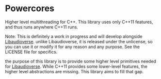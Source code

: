 Powercores
==========

Higher level multithreading for C++.  This library uses only C++11 features, and thus runs anywhere C++11 runs.

Note: This is definitely a work in progress and will develop alongside [Libaudioverse](http://github.com/camlorn/libaudioverse).  unlike Libaudioverse, it is released under the unlicense, so you can use it or modify it for any reason and any purpose.  See the LICENSE file for specifics.

the purpose of this library is to provide some higher level primitives needed for [Libaudioverse](http://github.com/camlorn/libaudioverse).  While C++11 provides some lower-level features, the higher level abstractions are missing.  This library aims to fill that gap.

